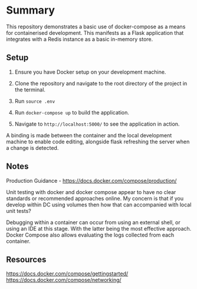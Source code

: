 # Summary

This repository demonstrates a basic use of docker-compose as a means for containerised development. This manifests as a Flask application that integrates with a Redis instance as a basic in-memory store.

## Setup

1. Ensure you have Docker setup on your development machine.

2. Clone the repository and navigate to the root directory of the project in the terminal.

3. Run ``source .env``

3. Run ``docker-compose up`` to build the application.

4. Navigate to ``http://localhost:5000/`` to see the application in action.

A binding is made between the container and the local development machine to enable code editing, alongside flask refreshing the server when a change is detected.

## Notes

Production Guidance - https://docs.docker.com/compose/production/

Unit testing with docker and docker compose appear to have no clear standards or recommended approaches online. My concern is that if you develop within DC using volumes then how that can accompanied with local unit tests?

Debugging within a container can occur from using an external shell, or using an IDE at this stage. With the latter being the most effective approach. Docker Compose also allows evaluating the logs collected from each container.



## Resources

https://docs.docker.com/compose/gettingstarted/
https://docs.docker.com/compose/networking/

